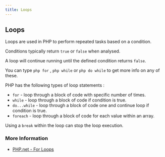 ```yaml
---
title: Loops
---
```


## Loops

Loops are used in PHP to perform repeated tasks based on a condition.

Conditions typically return `true` or `false` when analysed.

A loop will continue running until the defined condition returns `false`.

You can type `php for` , `php while` or `php do while` to get more info on any of these.

PHP has the following types of loop statements :
- `for` - loop through a block of code with specific number of times.
- `while` - loop through a block of code if condition is true.
- `do...while` - loop through a block of code one and continue loop if condition is true.
- `foreach` - loop through a block of code for each value within an array.

Using a `break` within the loop can stop the loop execution.

### More Information

- <a href='https://secure.php.net/manual/control-structures.for.php' target='_blank' rel='nofollow'>PHP.net - For Loops</a>
